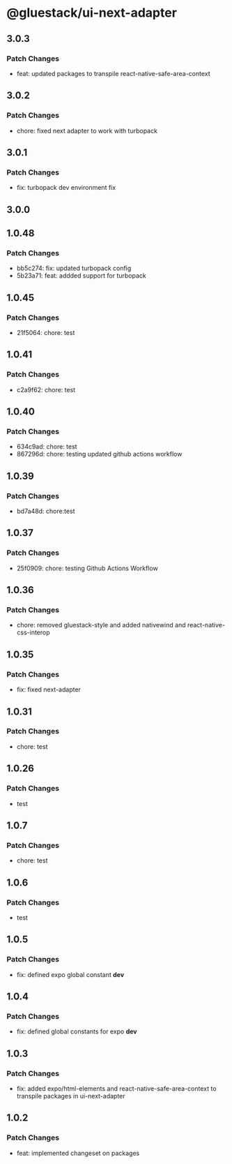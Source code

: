 # @gluestack/ui-next-adapter

## 3.0.3

### Patch Changes

- feat: updated packages to transpile react-native-safe-area-context

## 3.0.2

### Patch Changes

- chore: fixed next adapter to work with turbopack

## 3.0.1

### Patch Changes

- fix: turbopack dev environment fix

## 3.0.0

## 1.0.48

### Patch Changes

- bb5c274: fix: updated turbopack config
- 5b23a71: feat: addded support for turbopack

## 1.0.45

### Patch Changes

- 21f5064: chore: test

## 1.0.41

### Patch Changes

- c2a9f62: chore: test

## 1.0.40

### Patch Changes

- 634c9ad: chore: test
- 867296d: chore: testing updated github actions workflow

## 1.0.39

### Patch Changes

- bd7a48d: chore:test

## 1.0.37

### Patch Changes

- 25f0909: chore: testing Github Actions Workflow

## 1.0.36

### Patch Changes

- chore: removed gluestack-style and added nativewind and react-native-css-interop

## 1.0.35

### Patch Changes

- fix: fixed next-adapter

## 1.0.31

### Patch Changes

- chore: test

## 1.0.26

### Patch Changes

- test

## 1.0.7

### Patch Changes

- chore: test

## 1.0.6

### Patch Changes

- test

## 1.0.5

### Patch Changes

- fix: defined expo global constant **dev**

## 1.0.4

### Patch Changes

- fix: defined global constants for expo **dev**

## 1.0.3

### Patch Changes

- fix: added expo/html-elements and react-native-safe-area-context to transpile packages in ui-next-adapter

## 1.0.2

### Patch Changes

- feat: implemented changeset on packages
